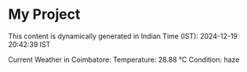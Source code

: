 # My Project

This content is dynamically generated in Indian Time (IST): 2024-12-19 20:42:39 IST


Current Weather in Coimbatore:
Temperature: 28.88 °C
Condition: haze
